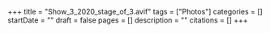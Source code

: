 +++
title = "Show_3_2020_stage_of_3.avif"
tags = ["Photos"]
categories = []
startDate = ""
draft = false
pages = []
description = ""
citations = []
+++
